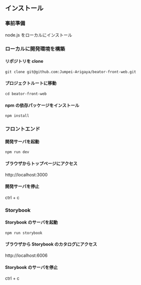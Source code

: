## インストール

### 事前準備

node.js をローカルにインストール

### ローカルに開発環境を構築

#### リポジトリを clone

```
git clone git@github.com:Jumpei-Arigaya/beator-front-web.git
```

#### プロジェクトルートに移動

```
cd beator-front-web
```

#### npm の依存パッケージをインストール

```
npm install
```

### フロントエンド

#### 開発サーバを起動

```
npm run dev
```

#### ブラウザからトップページにアクセス

http://localhost:3000

#### 開発サーバを停止

ctrl + c

### Storybook

#### Storybook のサーバを起動

```
npm run storybook
```

#### ブラウザから Storybook のカタログにアクセス

http://localhost:6006

#### Storybook のサーバを停止

ctrl + c
